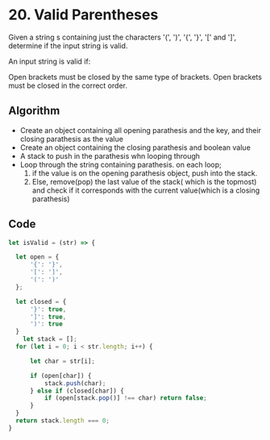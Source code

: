 # 20. Valid Parentheses

Given a string s containing just the characters '(', ')', '{', '}', '[' and ']', determine if the input string is valid.

An input string is valid if:

Open brackets must be closed by the same type of brackets.
Open brackets must be closed in the correct order.

## Algorithm 
* Create an object containing  all opening parathesis and the key, and their closing parathesis as the value
* Create an object containing the closing parathesis and boolean value 
* A stack to push in the parathesis whn looping through
* Loop through the string containing parathesis. on each loop;
    1. if the value is on the opening parathesis object, push into the stack.
    2.  Else, remove(pop) the last value of the stack( which is the topmost) and check if it corresponds with the current value(which is a closing parathesis)
## Code
```javascript
let isValid = (str) => {

  let open = {
      '{': '}',
      '[': ']',
      '(': ')'
  };

  let closed = {
      '}': true,
      ']': true,
      ')': true
  }
    let stack = [];
  for (let i = 0; i < str.length; i++) {

      let char = str[i];

      if (open[char]) {
          stack.push(char);
      } else if (closed[char]) {
          if (open[stack.pop()] !== char) return false;
      }
  }
  return stack.length === 0;
}
```